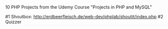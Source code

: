 10 PHP Projects from the Udemy Course "Projects in PHP and MySQL"

#1 Shoutbox: http://erdbeerfleisch.de/web-dev/phplab/shoutit/index.php
#2 Quizzer
